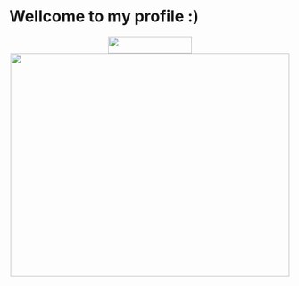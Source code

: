 # Wellcome to my profile :)

<div align="center">
  <img width="150" height="30" src="https://komarev.com/ghpvc/?username=FelipeTakiguchi"/>
  <img width="500" height="400" src="https://github-readme-stats-sigma-five.vercel.app/api/top-langs/?username=FelipeTakiguchi"/>
  <br>
</div>
